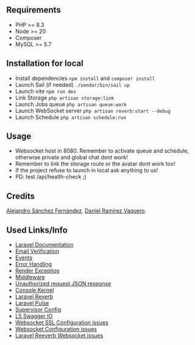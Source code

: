 ## Requirements

- PHP >= 8.3
- Node >= 20
- Composer
- MySQL >= 5.7

## Installation for local

- Install dependencies ``` npm install ``` and ``` composer install  ```
- Launch Sail (if needed) ``` ./vendor/bin/sail up  ```
- Launch vite ``` npm run dev ```
- Link Storage ``` php artisan storage:link  ```
- Launch Jobs queue ``` php artisan queue:work ```
- Launch WebSocket server ``` php artisan reverb:start --debug ```
- Launch Schedule ``` php artisan schedule:run  ```

## Usage

 - Websocket host in 8080. Remember to activate queue and schedule, otherwise private and global chat dont work!
 - Remember to link the storage route or the avatar dont work too!
 - If the project refuse to launch in local ask anything to us!
 - PD: test /api/health-check ;)

## Credits

[Alejandro Sánchez Fernández](https://github.com/Alexiiius).
[Daniel Ramírez Vaquero](https://github.com/DaniRamirezVaquero).

## Used Links/Info

- [Laravel Documentation](https://laravel.com/docs)
- [Email Verification](https://laravel.com/docs/11.x/verification)
- [Events](https://laravel.com/docs/11.x/events)
- [Error Handling](https://laravel.com/docs/11.x/errors)
- [Render Exceptios](https://laravel.com/docs/11.x/errors#renderable-exceptions)
- [Middleware](https://laravel.com/docs/11.x/middleware)
- [Unauthorized request JSON response](https://laracasts.com/discuss/channels/laravel/laravel-11-api-unauthorized-requests-redirects-to-login-page?page=1&replyId=930192)
- [Console Kernel](https://rezakhademix.medium.com/laravel-11-no-http-kernel-no-casts-no-console-kernel-721c62adb6ef)
- [Laravel Reverb](https://laravel.com/docs/11.x/reverb)
- [Laravel Pulse](https://laravel.com/docs/11.x/pulse)
- [Supervisor Config](https://laravel.com/docs/11.x/queues#supervisor-configuration)
- [L5 Swagger IO](https://github.com/DarkaOnLine/L5-Swagger?tab=readme-ov-file)
- [Websocket SSL Configuration issues](https://github.com/beyondcode/laravel-websockets/issues/1143)
- [Websocket Configuration issues](https://github.com/laravel/reverb/issues/177)
- [Laravel Reeverb Websocket issues](https://github.com/laravel/reverb/issues/107)

